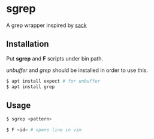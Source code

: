 # sgrep
A grep wrapper inspired by [sack](https://github.com/sampson-chen/sack)

## Installation
Put **sgrep** and **F** scripts under bin path.

*unbuffer* and *grep* should be installed in order to use this.
```sh
$ apt install expect # for unbuffer
$ apt install grep
```

## Usage
```sh
$ sgrep <pattern>

$ F <id> # opens line in vim
```

